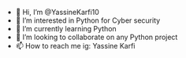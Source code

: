 - 👋 Hi, I’m @YassineKarfi10
- 👀 I’m interested in Python for Cyber security
- 🌱 I’m currently learning Python
- 💞️ I’m looking to collaborate on any Python project
- 📫 How to reach me ig:  Yassine Karfi

<!---
YassineKarfi10/YassineKarfi10 is a ✨ special ✨ repository because its `README.md` (this file) appears on your GitHub profile.
You can click the Preview link to take a look at your changes.
--->

